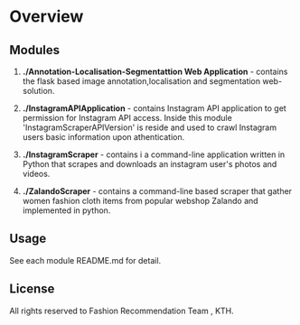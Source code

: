 Overview
==========================


Modules
-----

1. **./Annotation-Localisation-Segmentattion Web Application** - contains the flask based image annotation,localisation and segmentation web-solution.

2. **./InstagramAPIApplication** - contains Instagram API application to get permission for Instagram API  access. Inside this module 'InstagramScraperAPIVersion' is reside and used to crawl Instagram users basic information upon athentication.

3. **./InstagramScraper** - contains i a command-line application written in Python that scrapes and downloads an instagram user's photos and videos.

4. **./ZalandoScraper** - contains a command-line based scraper that gather women fashion cloth items from popular webshop Zalando and implemented in python.


Usage
-----

See each module README.md for detail.

License
-------
All rights reserved to Fashion Recommendation Team , KTH.
